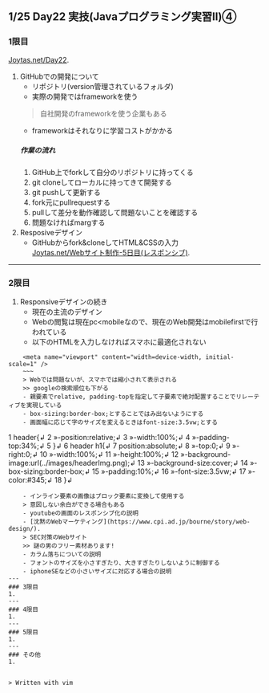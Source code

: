 ## 1/25 Day22 実技(Javaプログラミング実習Ⅱ)④
### 1限目
[Joytas.net/Day22](https://joytas.net/%e8%a8%93%e7%b7%b4/day22).
1. GitHubでの開発について
	- リポジトリ(version管理されているフォルダ)
	- 実際の開発ではframeworkを使う
	> 自社開発のframeworkを使う企業もある
	- frameworkはそれなりに学習コストがかかる
	##### 作業の流れ
	1. GitHub上でforkして自分のリポジトリに持ってくる
	1. git cloneしてローカルに持ってきて開発する
	1. git pushして更新する
	1. fork元にpullrequestする
	1. pullして差分を動作確認して問題ないことを確認する
	1. 問題なければmargする
1. Resposiveデザイン
	- GitHubからfork&cloneしてHTML&CSSの入力  
	[Joytas.net/Webサイト制作-5日目(レスポンシブ)](GitHubからfork&cloneしてHTML&CSSの入力).
---
### 2限目
1. Responsiveデザインの続き
	- 現在の主流のデザイン
	- Webの閲覧は現在pc\<mobileなので、現在のWeb開発はmobilefirstで行われている
	- 以下のHTMLを入力しなければスマホに最適化されない
~~~
	<meta name="viewport" content="width=device-width, initial-scale=1" />
	~~~
	> Webでは問題ないが、スマホでは縮小されて表示される
	>> googleの検索順位も下がる
	- 親要素でrelative, padding-topを指定して子要素で絶対配置することでリレーティブを実現している
	- box-sizing:border-box;とすることではみ出ないようにする
	- 画面幅に応じて字のサイズを変えるときはfont-size:3.5vw;とする
~~~
  1 header{↲
  2 »-position:relative;↲
  3 »-width:100%;↲
  4 »-padding-top:34%;↲
  5 }↲
  6 header h1{↲
  7   position:absolute;↲
  8 »-top:0;↲
  9 »-right:0;↲
 10 »-width:100%;↲
 11 »-height:100%;↲
 12 »-background-image:url(../images/headerImg.png);↲
 13 »-background-size:cover;↲
 14 »-box-sizing:border-box;↲
 15 »-padding:10%;↲
 16 »-font-size:3.5vw;↲
 17 »-color:#345;↲
 18 }↲
~~~
	- インライン要素の画像はブロック要素に変換して使用する  
	> 意図しない余白ができる場合もある
	- youtubeの画面のレスポンシブ化の説明
	- [沈黙のWebマーケティング](https://www.cpi.ad.jp/bourne/story/web-design/).
	> SEC対策のWebサイト
	>> 謎の男のフリー素材あります!
	- カラム落ちについての説明
	- フォントのサイズを小さすぎたり、大きすぎたりしないように制御する
	- iphoneSEなどの小さいサイズに対応する場合の説明
---
### 3限目
1.
---
### 4限目
1.
---
### 5限目
1.
---
### その他
1.


> Written with vim
